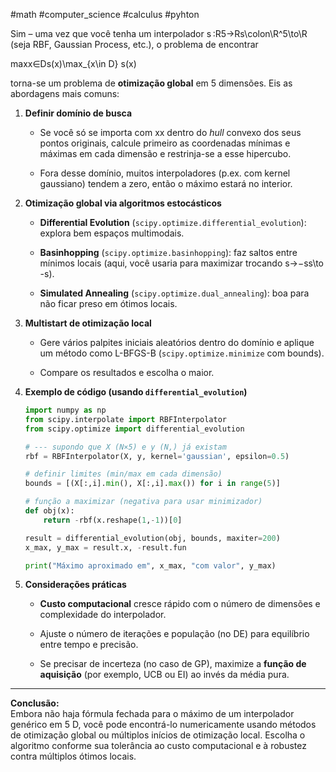 #math #computer_science #calculus #pyhton

Sim – uma vez que você tenha um interpolador s ⁣:R5→Rs\colon\R^5\to\R (seja RBF, Gaussian Process, etc.), o problema de encontrar

max⁡x∈Ds(x)\max_{x\in D} s(x)

torna-se um problema de **otimização global** em 5 dimensões. Eis as abordagens mais comuns:

1. **Definir domínio de busca**
    
    - Se você só se importa com xx dentro do _hull_ convexo dos seus pontos originais, calcule primeiro as coordenadas mínimas e máximas em cada dimensão e restrinja-se a esse hipercubo.
        
    - Fora desse domínio, muitos interpoladores (p.ex. com kernel gaussiano) tendem a zero, então o máximo estará no interior.
        
2. **Otimização global via algoritmos estocásticos**
    
    - **Differential Evolution** (`scipy.optimize.differential_evolution`): explora bem espaços multimodais.
        
    - **Basinhopping** (`scipy.optimize.basinhopping`): faz saltos entre mínimos locais (aqui, você usaria para maximizar trocando s→−ss\to -s).
        
    - **Simulated Annealing** (`scipy.optimize.dual_annealing`): boa para não ficar preso em ótimos locais.
        
3. **Multistart de otimização local**
    
    - Gere vários palpites iniciais aleatórios dentro do domínio e aplique um método como L-BFGS-B (`scipy.optimize.minimize` com bounds).
        
    - Compare os resultados e escolha o maior.
        
4. **Exemplo de código (usando `differential_evolution`)**
    
    ```python
    import numpy as np
    from scipy.interpolate import RBFInterpolator
    from scipy.optimize import differential_evolution
    
    # --- supondo que X (N×5) e y (N,) já existam
    rbf = RBFInterpolator(X, y, kernel='gaussian', epsilon=0.5)
    
    # definir limites (min/max em cada dimensão)
    bounds = [(X[:,i].min(), X[:,i].max()) for i in range(5)]
    
    # função a maximizar (negativa para usar minimizador)
    def obj(x):
        return -rbf(x.reshape(1,-1))[0]
    
    result = differential_evolution(obj, bounds, maxiter=200)
    x_max, y_max = result.x, -result.fun
    
    print("Máximo aproximado em", x_max, "com valor", y_max)
    ```
    
5. **Considerações práticas**
    
    - **Custo computacional** cresce rápido com o número de dimensões e complexidade do interpolador.
        
    - Ajuste o número de iterações e população (no DE) para equilíbrio entre tempo e precisão.
        
    - Se precisar de incerteza (no caso de GP), maximize a **função de aquisição** (por exemplo, UCB ou EI) ao invés da média pura.
        

---

**Conclusão:**  
Embora não haja fórmula fechada para o máximo de um interpolador genérico em 5 D, você pode encontrá-lo numericamente usando métodos de otimização global ou múltiplos inícios de otimização local. Escolha o algoritmo conforme sua tolerância ao custo computacional e à robustez contra múltiplos ótimos locais.